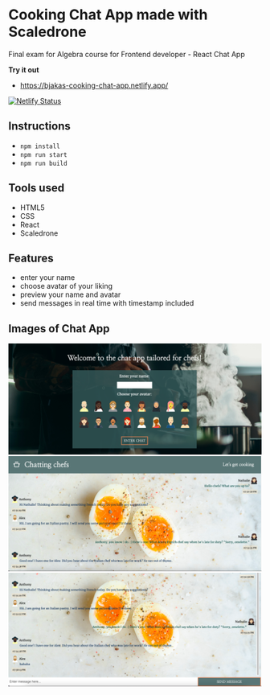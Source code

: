 # Cooking Chat App made with Scaledrone

Final exam for Algebra course for Frontend developer - React Chat App

**Try it out**

- https://bjakas-cooking-chat-app.netlify.app/

[![Netlify Status](https://api.netlify.com/api/v1/badges/5fe56b5c-d2c8-416d-a87f-b856d2f663b0/deploy-status)](https://app.netlify.com/sites/bjakas-cooking-chat-app/deploys)

## Instructions

- `npm install`
- `npm run start`
- `npm run build`

## Tools used

- HTML5
- CSS
- React
- Scaledrone

## Features

- enter your name
- choose avatar of your liking
- preview your name and avatar
- send messages in real time with timestamp included

## Images of Chat App

![](src/images/LoginPage.png)
![](src/images/ChatPage.png)
![](src/images/ChatPage2.png)

